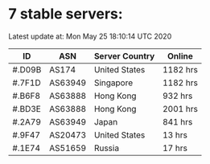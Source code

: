# 7 stable servers:

Latest update at: Mon May 25 18:10:14 UTC 2020

| ID | ASN | Server Country | Online |
| -- | --- | -------------- | ------ |
| #.D09B | AS174 | United States | 1182 hrs |
| #.7F1D | AS63949 | Singapore | 1182 hrs |
| #.B6F8 | AS63888 | Hong Kong | 932 hrs |
| #.BD3E | AS63888 | Hong Kong | 2001 hrs |
| #.2A79 | AS63949 | Japan | 841 hrs |
| #.9F47 | AS20473 | United States | 13 hrs |
| #.1E74 | AS51659 | Russia | 17 hrs |

